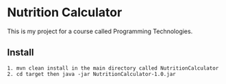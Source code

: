 # Nutrition Calculator

This is my project for a course called Programming Technologies.

## Install

	1. mvn clean install in the main directory called NutritionCalculator
	2. cd target then java -jar NutritionCalculator-1.0.jar